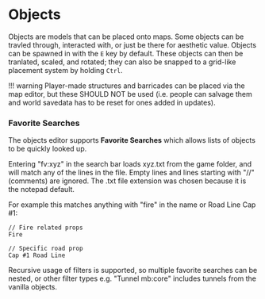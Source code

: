 # Objects

Objects are models that can be placed onto maps. Some objects can be travled through, interacted with, or just be there for aesthetic value. Objects can be spawned in with the `E` key by default. These objects can then be tranlated, scaled, and rotated; they can also be snapped to a grid-like placement system by holding `Ctrl`.

!!! warning
    Player-made structures and barricades can be placed via the map editor, but these SHOULD NOT be used (i.e. people can salvage them and world savedata has to be reset for ones added in updates).

### Favorite Searches

The objects editor supports __Favorite Searches__ which allows lists of objects to be quickly looked up.

Entering "fv:xyz" in the search bar loads xyz.txt from the game folder, and will match any of the lines in the file. Empty lines and lines starting with "//" (comments) are ignored. The .txt file extension was chosen because it is the notepad default.

For example this matches anything with "fire" in the name or Road Line Cap #1:

    // Fire related props
    Fire

    // Specific road prop
    Cap #1 Road Line

Recursive usage of filters is supported, so multiple favorite searches can be nested, or other filter types e.g. "Tunnel mb:core" includes tunnels from the vanilla objects.
